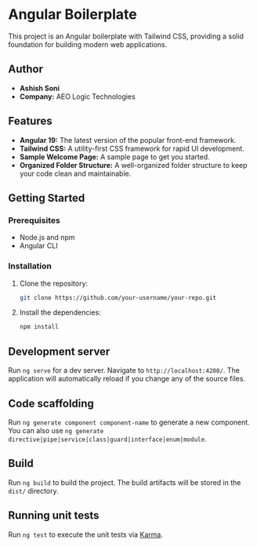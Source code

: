 # Angular Boilerplate

This project is an Angular boilerplate with Tailwind CSS, providing a solid foundation for building modern web applications.

## Author

- **Ashish Soni**
- **Company:** AEO Logic Technologies

## Features

- **Angular 19:** The latest version of the popular front-end framework.
- **Tailwind CSS:** A utility-first CSS framework for rapid UI development.
- **Sample Welcome Page:** A sample page to get you started.
- **Organized Folder Structure:** A well-organized folder structure to keep your code clean and maintainable.

## Getting Started

### Prerequisites

- Node.js and npm
- Angular CLI

### Installation

1. Clone the repository:
   ```bash
   git clone https://github.com/your-username/your-repo.git
   ```
2. Install the dependencies:
   ```bash
   npm install
   ```

## Development server

Run `ng serve` for a dev server. Navigate to `http://localhost:4200/`. The application will automatically reload if you change any of the source files.

## Code scaffolding

Run `ng generate component component-name` to generate a new component. You can also use `ng generate directive|pipe|service|class|guard|interface|enum|module`.

## Build

Run `ng build` to build the project. The build artifacts will be stored in the `dist/` directory.

## Running unit tests

Run `ng test` to execute the unit tests via [Karma](https://karma-runner.github.io).